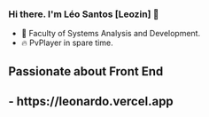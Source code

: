 ### Hi there. I'm Léo Santos [Leozin] 👋

- 🔭 Faculty of Systems Analysis and Development.
- 🔥 PvPlayer in spare time.


<h2>Passionate about Front End<h2/> - https://leonardo.vercel.app
